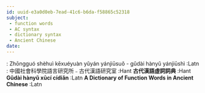 ```yaml
---
id: uuid-e3a0d0eb-7ead-41c6-b6da-f58865c52318
subject: 
 - function words
 - AC syntax
 - dictionary syntax
 - Ancient Chinese
date: 
---
```


: Zhōngguó shèhuì kēxuéyuàn yǔyán yánjiūsuǒ - gǔdài hànyǔ yánjiūshì :Latn
: 中國社會科學院語言研究所﹣古代漢語研究室 :Hant
**古代漢語虛詞詞典** :Hant
**Gǔdài hànyǔ xūcí cídiǎn** :Latn
**A Dictionary of Function Words in Ancient Chinese** :Latn
